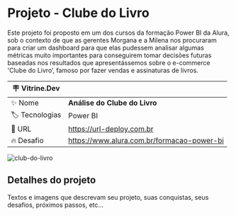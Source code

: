 # Projeto - Clube do Livro

Este projeto foi proposto em um dos cursos da formação Power BI da Alura, sob o contexto de que as gerentes Morgana e a Milena nos procuraram para criar um dashboard para que elas pudessem analisar algumas métricas muito importantes para conseguirem tomar decisões futuras baseadas nos resultados que apresentássemos sobre o e-commerce 'Clube do Livro’, famoso por fazer vendas e assinaturas de livros.

| :placard: Vitrine.Dev |     |
| -------------  | --- |
| :sparkles: Nome        | **Análise do Clube do Livro**
| :label: Tecnologias | Power BI
| :rocket: URL         | https://url-deploy.com.br
| :fire: Desafio     | https://www.alura.com.br/formacao-power-bi

<!-- Inserir imagem com a #vitrinedev ao final do link -->
![club-do-livro](https://user-images.githubusercontent.com/67301805/189974703-e68c2f95-d623-41fe-9ad9-9aef56503524.jpg?#vitrinedev)


## Detalhes do projeto

Textos e imagens que descrevam seu projeto, suas conquistas, seus desafios, próximos passos, etc...
